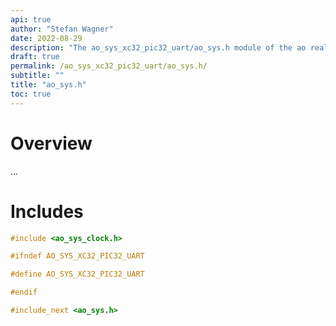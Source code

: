 ```yaml
---
api: true
author: "Stefan Wagner"
date: 2022-08-29
description: "The ao_sys_xc32_pic32_uart/ao_sys.h module of the ao real-time operating system."
draft: true
permalink: /ao_sys_xc32_pic32_uart/ao_sys.h/ 
subtitle: ""
title: "ao_sys.h"
toc: true
---
```


# Overview

...

# Includes

```c
#include <ao_sys_clock.h>

#ifndef AO_SYS_XC32_PIC32_UART

#define AO_SYS_XC32_PIC32_UART

#endif

#include_next <ao_sys.h>

```
